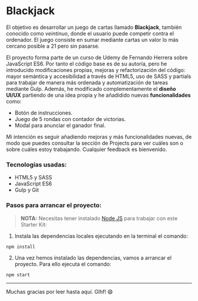 # Blackjack

El objetivo es desarrollar un juego de cartas llamado **Blackjack**, también conocido como *veintinuo*, donde el usuario puede competir contra el ordenador. El juego consiste en sumar mediante cartas un valor lo más cercano posible a 21 pero sin pasarse.

El proyecto forma parte de un curso de Udemy de Fernando Herrera sobre JavaScript ES6. Por tanto el código base es de su autoría, pero he introducido modificaciones propias, mejoras y refactorización del código: mayor semántica y accesibilidad a través de HTML5, uso de SASS y partials para trabajar de manera más ordenada y automatización de tareas mediante Gulp. Además, he modificado complementamente el **diseño UI/UX** partiendo de una idea propia y he añadidido nuevas **funcionalidades** como:

- Botón de instrucciones.
- Juego de 5 rondas con contador de victorias.
- Modal para anunciar el ganador final.

Mi intención es seguir añadiendo mejoras y más funcionalidades nuevas, de modo que puedes consultar la sección de Projects para ver cuáles son o sobre cuáles estoy trabajando. Cualquier feedback es bienvenido.

### Tecnologías usadas:

- HTML5 y SASS
- JavaScript ES6
- Gulp y Git

### Pasos para arrancar el proyecto:

> **NOTA:** Necesitas tener instalado [Node JS](https://nodejs.org/) para trabajar con este Starter Kit:

1. Instala las dependencias locales ejecutando en la terminal el comando:

```bash
npm install
```

2. Una vez hemos instalado las dependencias, vamos a arrancar el proyecto. Para ello ejecuta el comando:

```bash
npm start
```

---

Muchas gracias por leer hasta aquí. Glhf! 😄

<!--
### Estructura de carpetas

La estructura de carpetas sigue este esquema:

```
src
 ├─ api // los ficheros de esta carpeta se copian en public/api/
 |  └─ data.json
 ├─ images
 |  └─ logo.jpg
 ├─ js // los ficheros de esta carpeta se concatenan en el fichero main.js y este se guarda en public/main.js
 |  ├─ main.js
 |  └─ events.js
 ├─ scss
 |  ├─ components
 |  ├─ core
 |  ├─ layout
 |  └─ pages
 └─ html
    └─ partials
```

-->
